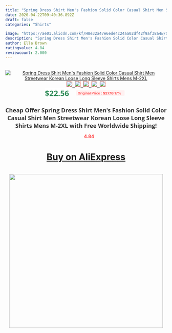 ```yaml
---
title: "Spring Dress Shirt Men's Fashion Solid Color Casual Shirt Men Streetwear Korean Loose Long Sleeve Shirts Mens M-2XL"
date: 2020-04-22T09:40:36.892Z
draft: false
categories: "Shirts"

image: "https://ae01.alicdn.com/kf/H8e32a47e6ede4c24aa02df42f9af38a4w/Spring-Dress-Shirt-Men-s-Fashion-Solid-Color-Casual-Shirt-Men-Streetwear-Korean-Loose-Long-Sleeve.jpg"
description: "Spring Dress Shirt Men's Fashion Solid Color Casual Shirt Men Streetwear Korean Loose Long Sleeve Shirts Mens M-2XL"
author: Ella Brown
ratingvalue: 4.84
reviewcount: 2.000
---
```

<br>
<div style="text-align: center;">
<a href="https://s.click.aliexpress.com/e/_AS69RP" target="_blank" rel="nofollow noopener noreferrer"><img alt="Spring Dress Shirt Men's Fashion Solid Color Casual Shirt Men Streetwear Korean Loose Long Sleeve Shirts Mens M-2XL" class="magnifier-image" src="https://ae01.alicdn.com/kf/H8e32a47e6ede4c24aa02df42f9af38a4w/Spring-Dress-Shirt-Men-s-Fashion-Solid-Color-Casual-Shirt-Men-Streetwear-Korean-Loose-Long-Sleeve.jpg_640x640.jpg">
<br>
<img style="border:1px solid salmon" src="https://ae01.alicdn.com/kf/H8e32a47e6ede4c24aa02df42f9af38a4w/Spring-Dress-Shirt-Men-s-Fashion-Solid-Color-Casual-Shirt-Men-Streetwear-Korean-Loose-Long-Sleeve.jpg_120x120.jpg">&nbsp;&nbsp;<img style="border:1px solid salmon" src="https://ae01.alicdn.com/kf/H1bdfbf8874d34f09a5bd5d35d15f34ddo/Spring-Dress-Shirt-Men-s-Fashion-Solid-Color-Casual-Shirt-Men-Streetwear-Korean-Loose-Long-Sleeve.jpg_120x120.jpg">&nbsp;&nbsp;<img style="border:1px solid salmon" src="https://ae01.alicdn.com/kf/H7660d8331db14c32b6c043b334f5840er/Spring-Dress-Shirt-Men-s-Fashion-Solid-Color-Casual-Shirt-Men-Streetwear-Korean-Loose-Long-Sleeve.jpg_120x120.jpg">&nbsp;&nbsp;<img style="border:1px solid salmon" src="https://ae01.alicdn.com/kf/H3ad3b896c7f2434da0886214afbcd13dZ/Spring-Dress-Shirt-Men-s-Fashion-Solid-Color-Casual-Shirt-Men-Streetwear-Korean-Loose-Long-Sleeve.jpg_120x120.jpg">&nbsp;&nbsp;<img style="border:1px solid salmon" src="https://ae01.alicdn.com/kf/H6603ac4fb0664f8a933faf324151d1a8H/Spring-Dress-Shirt-Men-s-Fashion-Solid-Color-Casual-Shirt-Men-Streetwear-Korean-Loose-Long-Sleeve.jpg_120x120.jpg"></a></div><br0>
<div style="text-align: center;"><span style="background-color: white; border: 0px; box-sizing: border-box; color: seagreen; display: inline-block; font-family: &quot;open sans&quot; , &quot;arial&quot; , &quot;helvetica&quot; , sans-serif , &quot;heiti&quot;; font-size: 24px; font-stretch: inherit; font-weight: 700; line-height: inherit; margin: 0px 10px 0px 0px; padding: 0px; vertical-align: middle;">$22.56 </span>
<span style="background: rgb(255 , 241 , 241); border-radius: 3px; border: 0px; box-sizing: border-box; color: #ff4747; display: inline-block; font-family: inherit; font-size: 12px; font-stretch: inherit; font-style: inherit; font-variant: inherit; font-weight: 600; line-height: inherit; margin: 0px; padding: 2px 5px; transform: scale(0.9); vertical-align: middle;">Original Price : <b style="text-decoration: line-through;">$27.18 </b> 17%&nbsp;&nbsp;</span></div>
<h1 style="color: #333333; display: inline-block; font-family: &quot;open sans&quot; , &quot;arial&quot; , &quot;helvetica&quot; , sans-serif , &quot;heiti&quot;; font-size: 18px; font-stretch: inherit; font-weight: 700; text-align: center;">Cheap Offer Spring Dress Shirt Men's Fashion Solid Color Casual Shirt Men Streetwear Korean Loose Long Sleeve Shirts Mens M-2XL with Free Worldwide Shipping!</h1>
<div style="color: #ff4747; text-align: center;">
<img src="https://4.bp.blogspot.com/-M0ZcTcb-5uY/XleCXlxnR4I/AAAAAAAAAEc/OrjgMkXV1oMQFaCRZj5HQwOCBcu3w1FegCPcBGAYYCw/s1600/star.png" style="height: 15px;">&nbsp;<b>4.84</b></div>
<div class="button_cont" align="center"><a class="buynow_a" href="https://s.click.aliexpress.com/e/_AS69RP" target="_blank" rel="nofollow noopener noreferrer"><H1>Buy on AliExpress</H1></a></div><br>
<div class="separator" style="clear: both; text-align: center;">
<img src="https://lh3.googleusercontent.com/-pTy5HemUv9M/XlePHvY0dAI/AAAAAAAAAE4/0nX5iRUoIWY8eMW9Dpxeirr157OZliDIgCLcBGAsYHQ/s1600/badge.gif" width="480">
</div>
